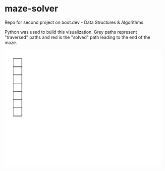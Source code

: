 # maze-solver

Repo for second project on boot.dev - Data Structures & Algorithms.

Python was used to build this visualization. Grey paths represent "traversed" paths and red is the "solved" path leading to the end of the maze.

![](https://github.com/dnhuang/maze-solver/blob/main/vid/maze-solver-demo.gif)
